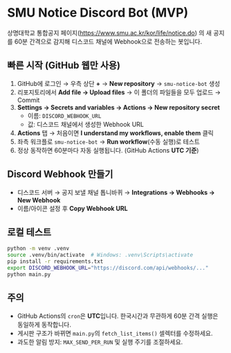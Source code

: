 
# SMU Notice Discord Bot (MVP)

상명대학교 통합공지 페이지(https://www.smu.ac.kr/kor/life/notice.do) 의 새 공지를 60분 간격으로 감지해 디스코드 채널에 Webhook으로 전송하는 봇입니다.

## 빠른 시작 (GitHub 웹만 사용)

1. GitHub에 로그인 → 우측 상단 **+** → **New repository** → `smu-notice-bot` 생성
2. 리포지토리에서 **Add file → Upload files** → 이 폴더의 파일들을 모두 업로드 → Commit
3. **Settings → Secrets and variables → Actions → New repository secret**
   - 이름: `DISCORD_WEBHOOK_URL`
   - 값: 디스코드 채널에서 생성한 Webhook URL
4. **Actions** 탭 → 처음이면 **I understand my workflows, enable them** 클릭
5. 좌측 워크플로 `smu-notice-bot` → **Run workflow**(수동 실행)로 테스트
6. 정상 동작하면 60분마다 자동 실행됩니다. (GitHub Actions **UTC 기준**)

## Discord Webhook 만들기
- 디스코드 서버 → 공지 보낼 채널 톱니바퀴 → **Integrations → Webhooks → New Webhook**
- 이름/아이콘 설정 후 **Copy Webhook URL**

## 로컬 테스트
```bash
python -m venv .venv
source .venv/bin/activate  # Windows: .venv\Scripts\activate
pip install -r requirements.txt
export DISCORD_WEBHOOK_URL="https://discord.com/api/webhooks/..."
python main.py
```

## 주의
- GitHub Actions의 `cron`은 **UTC**입니다. 한국시간과 무관하게 60분 간격 실행은 동일하게 동작합니다.
- 게시판 구조가 바뀌면 `main.py`의 `fetch_list_items()` 셀렉터를 수정하세요.
- 과도한 알림 방지: `MAX_SEND_PER_RUN` 및 실행 주기를 조절하세요.
